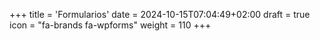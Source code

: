 +++
title = 'Formularios'
date = 2024-10-15T07:04:49+02:00
draft = true
icon = "fa-brands fa-wpforms"
weight = 110
+++










